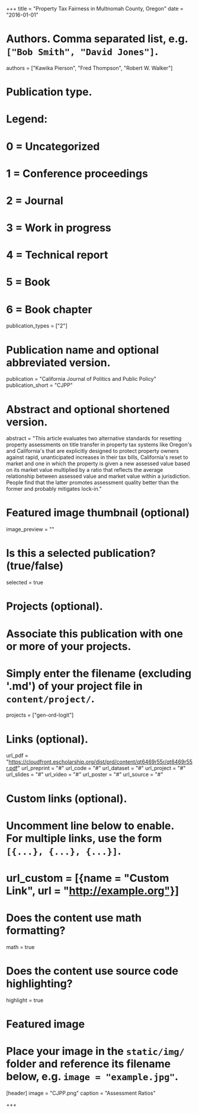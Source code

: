 +++
title = "Property Tax Fairness in Multnomah County, Oregon"
date = "2016-01-01"

# Authors. Comma separated list, e.g. `["Bob Smith", "David Jones"]`.
authors = ["Kawika Pierson", "Fred Thompson", "Robert W. Walker"]

# Publication type.
# Legend:
# 0 = Uncategorized
# 1 = Conference proceedings
# 2 = Journal
# 3 = Work in progress
# 4 = Technical report
# 5 = Book
# 6 = Book chapter
publication_types = ["2"]

# Publication name and optional abbreviated version.
publication = "California Journal of Politics and Public Policy"
publication_short = "CJPP"

# Abstract and optional shortened version.
abstract = "This article evaluates two alternative standards for resetting property assessments on title transfer in property tax systems like Oregon's and California's that are explicitly designed to protect property owners against rapid, unanticipated increases in their tax bills, California's reset to market and one in which the property is given a new assessed value based on its market value multiplied by a ratio that reflects the average relationship between assessed value and market value within a jurisdiction. People find that the latter promotes assessment quality better than the former and probably mitigates lock-in."

# Featured image thumbnail (optional)
image_preview = ""

# Is this a selected publication? (true/false)
selected = true

# Projects (optional).
#   Associate this publication with one or more of your projects.
#   Simply enter the filename (excluding '.md') of your project file in `content/project/`.
projects = ["gen-ord-logit"]

# Links (optional).
url_pdf = "https://cloudfront.escholarship.org/dist/prd/content/qt6469r55r/qt6469r55r.pdf"
url_preprint = "#"
url_code = "#"
url_dataset = "#"
url_project = "#"
url_slides = "#"
url_video = "#"
url_poster = "#"
url_source = "#"

# Custom links (optional).
#   Uncomment line below to enable. For multiple links, use the form `[{...}, {...}, {...}]`.
# url_custom = [{name = "Custom Link", url = "http://example.org"}]

# Does the content use math formatting?
math = true

# Does the content use source code highlighting?
highlight = true

# Featured image
# Place your image in the `static/img/` folder and reference its filename below, e.g. `image = "example.jpg"`.
[header]
image = "CJPP.png"
caption = "Assessment Ratios"

+++

